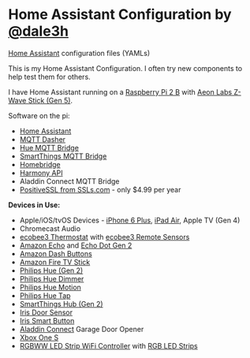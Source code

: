 # Home Assistant Configuration by [@dale3h](https://gitter.im/dale3h)
[Home Assistant](https://home-assistant.io/) configuration files (YAMLs)

This is my Home Assistant Configuration. I often try new components to help test them for others.

I have Home Assistant running on a [Raspberry Pi 2 B](http://amzn.to/2i6mwYR) with [Aeon Labs Z-Wave Stick (Gen 5)](http://amzn.to/2id0EsA).

Software on the pi:
* [Home Assistant](https://home-assistant.io/)
* [MQTT Dasher](https://github.com/stjohnjohnson/mqtt-dasher)
* [Hue MQTT Bridge](https://github.com/dale3h/hue-mqtt-bridge)
* [SmartThings MQTT Bridge](https://github.com/stjohnjohnson/smartthings-mqtt-bridge)
* [Homebridge](https://github.com/nfarina/homebridge)
* [Harmony API](https://github.com/maddox/harmony-api)
* Aladdin Connect MQTT Bridge
* [PositiveSSL from SSLs.com](https://www.ssls.com/ssl-certificates/comodo-positivessl) - only $4.99 per year

**Devices in Use:**
* Apple/iOS/tvOS Devices - [iPhone 6 Plus](http://amzn.to/2id1XId), [iPad Air](http://amzn.to/2iD9dMu), Apple TV (Gen 4)
* Chromecast Audio
* [ecobee3 Thermostat](http://amzn.to/2iD0v0z) with [ecobee3 Remote Sensors](http://amzn.to/2iCZFRw)
* [Amazon Echo](http://amzn.to/2i6mShX) and [Echo Dot Gen 2](http://amzn.to/2hvCexj)
* [Amazon Dash Buttons](http://amzn.to/2i6acYv)
* [Amazon Fire TV Stick](http://amzn.to/2iD9uPx)
* [Philips Hue (Gen 2)](http://amzn.to/2hvyzzK)
* [Philips Hue Dimmer](http://amzn.to/2hs5HH1)
* [Philips Hue Motion](http://amzn.to/2iD7jLX)
* [Philips Hue Tap](http://amzn.to/2i6nlAV)
* [SmartThings Hub (Gen 2)](http://amzn.to/2idb8bA)
* [Iris Door Sensor](http://amzn.to/2i6iqQd)
* [Iris Smart Button](http://amzn.to/2i6nzIh)
* [Aladdin Connect](http://amzn.to/2i6pOv6) Garage Door Opener
* [Xbox One S](http://amzn.to/2igdusB)
* [RGBWW LED Strip WiFi Controller](http://amzn.to/2i6mUqn) with [RGB LED Strips](http://amzn.to/2i68N42)
